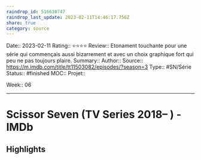 ```yaml
---
raindrop_id: 516630747
raindrop_last_update: 2023-02-11T14:46:17.756Z
share: true
category: source
---
```


Date:: 2023-02-11
Rating:: ⭐⭐⭐⭐
Review:: Etonament touchante pour une série qui commençais aussi bizarrement et avec un choix graphique fort qui peu ne pas toujours plaire.
Summary:: 
Author::
Source:: https://m.imdb.com/title/tt11503082/episodes/?season=3
Type:: #SN/Série 
Status:: #finished 
MOC::
Projet:: 

Week:: 06

***
# Scissor Seven (TV Series 2018– ) - IMDb



## Highlights


